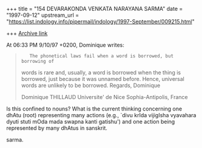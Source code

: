 +++
title = "154 DEVARAKONDA VENKATA NARAYANA SARMA"
date = "1997-09-12"
upstream_url = "https://list.indology.info/pipermail/indology/1997-September/009215.html"

+++
[Archive link](https://list.indology.info/pipermail/indology/1997-September/009215.html)

At 06:33 PM 9/10/97 +0200, Dominique writes:

>        The phonetical laws fail when a word is borrowed, but borrowing of
>words is rare and, usually, a word is borrowed when the thing is borrowed,
>just because it was unnamed before. Hence, universal words are unlikely to
>be borrowed.
>        Regards,
>Dominique
>
>Dominique THILLAUD
>Universite' de Nice Sophia-Antipolis, France
>
>

Is this confined to nouns? What is the current thinking concerning one
dhAtu (root) representing many actions (e.g., `divu krIda vijigIsha
vyavahara dyuti
stuti mOda mada swapna kanti gatishu') and one action being represented by
many dhAtus in sanskrit.

sarma.



